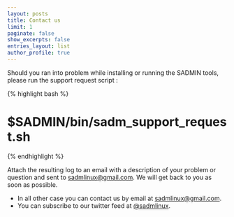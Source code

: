 ```yaml
---
layout: posts
title: Contact us
limit: 1
paginate: false
show_excerpts: false
entries_layout: list
author_profile: true
---
```



Should you ran into problem while installing or running the SADMIN tools, please run the 
support request script :

{% highlight bash %}
# $SADMIN/bin/sadm_support_request.sh
{% endhighlight %} 

Attach the resulting log to an email with a description of your problem or question and sent to 
[sadmlinux@gmail.com](mailto:sadmlinux@gmail.com).
We will get back to you as soon as possible.

* In all other case you can contact us by email at [sadmlinux@gmail.com](mailto:sadmlinux@gmail.com).
* You can subscribe to our twitter feed at [@sadmlinux](https://twitter.com/sadmlinux). 
